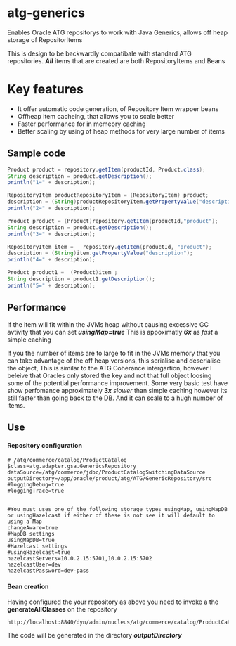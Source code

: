 # atg-generics
Enables Oracle ATG repositorys to work with Java Generics, allows off heap storage of RepositorItems

This is design to be backwardly compatibale with standard ATG repositories. ***All*** items that are created are both RepositoryItems and Beans 

# Key features
* It offer automatic code generation, of Repository Item wrapper beans
* Offheap item cacheing, that allows you to scale better
* Faster performance for in memeory caching 
* Better scaling by using of heap methods for very large number of items


## Sample code 
```java
Product product = repository.getItem(productId, Product.class);
String description = product.getDescription();
println("1=" + description);

RepositoryItem productRepositoryItem = (RepositoryItem) product;
description = (String)productRepositoryItem.getPropertyValue("description");
println("2=" + description);

Product product = (Product)repository.getItem(productId,"product");
String description = product.getDescription();
println("3=" + description);

RepositoryItem item =   repository.getItem(productId, "product");
description = (String)item.getPropertyValue("description");
println("4=" + description);

Product product1 =  (Product)item ;
String description = product1.getDescription();
println("5=" + description);
```

## Performance

If the item will fit within the JVMs heap without causing excessive GC avtivity that you can set ***usingMap=true*** This is appoximatly ***6x*** as *fast* a simple caching 

If you the number of items are to large to fit in the JVMs memory that you can take advantage of the off heap versions, this serialise and deserialise the object, This is similar to the ATG Coherance intergartion, however I beleive that Oracles only stored the key and not that full object loosing some of the potential performance improvement.
Some very basic test have show perfomance approximately ***3x*** *slower* than simple caching however its still faster than going back to the DB. And it can scale to a hugh number of items.


## Use

#### Repository configuration 
```
# /atg/commerce/catalog/ProductCatalog
$class=atg.adapter.gsa.GenericsRepository
dataSource=/atg/commerce/jdbc/ProductCatalogSwitchingDataSource
outputDirectory=/app/oracle/product/atg/ATG/GenericRepository/src
#loggingDebug=true
#loggingTrace=true


#You must uses one of the following storage types usingMap, usingMapDB or usingHazelcast if either of these is not see it will default to using a Map
changeAware=true
#MapDB settings
usingMapDB=true
#Hazelcast settings
#usingHazelcast=true
hazelcastServers=10.0.2.15:5701,10.0.2.15:5702
hazelcastUser=dev
hazelcastPassword=dev-pass
```

#### Bean creation 

Having configured the your repository as above you need to invoke a the **generateAllClasses** on the repository
```
http://localhost:8840/dyn/admin/nucleus/atg/commerce/catalog/ProductCatalog
```
The code will be generated in the directory ***outputDirectory***

